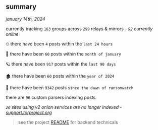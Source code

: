 
## summary
_january 14th, 2024_

currently tracking `163` groups across `299` relays & mirrors - _`92` currently online_

⏲ there have been `4` posts within the `last 24 hours`

🦈 there have been `60` posts within the `month of january`

🪐 there have been `917` posts within the `last 90 days`

🏚 there have been `60` posts within the `year of 2024`

🦕 there have been `9342` posts `since the dawn of ransomwatch`

there are `96` custom parsers indexing posts

_`20` sites using v2 onion services are no longer indexed - [support.torproject.org](https://support.torproject.org/onionservices/v2-deprecation/)_

> see the project [README](https://github.com/joshhighet/ransomwatch#ransomwatch--) for backend technicals
